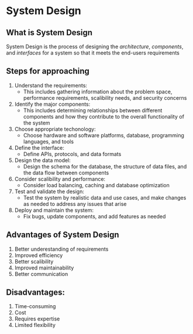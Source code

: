 # System Design

## What is System Design

System Design is the process of designing the *architecture*, *components*, and *interfaces* for a system so that it meets the end-users requirements

## Steps for approaching

1. Understand the requirements:
    - This includes gathering information about the problem space, performance requirements, scalibility needs, and security concerns
2. Identify the major components:
    - This includes determining relationships between different components and how they contribute to the overall functionality of the system
3. Choose appropriate techonology:
    - Choose hardware and software platforms, database, programming languages, and tools
4. Define the interface:
    - Define APIs, protocols, and data formats
5. Design the data model:
    - Design the schema for the database, the structure of data files, and the data flow between components
6. Consider scalibility and performance:
    - Consider load balancing, caching and database optimization
7. Test and validate the design:
    - Test the system by realistic data and use cases, and make changes as needed to address any issues that arise
8. Deploy and maintain the system:
    - Fix bugs, update components, and add features as needed

## Advantages of System Design

1. Better underestanding of requirements
2. Improved efficiency
3. Better scalibility
4. Improved maintainability
5. Better communication

## Disadvantages:

1. Time-consuming
2. Cost
3. Requires expertise
4. Limited flexibility
